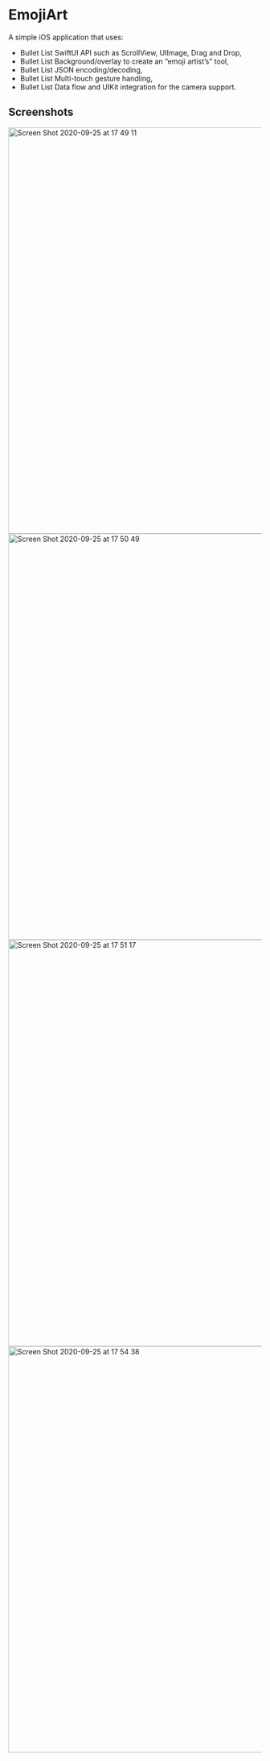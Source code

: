 # EmojiArt

A simple iOS application that uses:
* Bullet List
SwiftUI API such as ScrollView, UIImage, Drag and Drop,
* Bullet List
Background/overlay to create an “emoji artist’s” tool,
* Bullet List
JSON encoding/decoding,
* Bullet List
Multi-touch gesture handling,
* Bullet List
Data flow and UIKit integration for the camera support.

## Screenshots

<img width="807" alt="Screen Shot 2020-09-25 at 17 49 11" src="https://user-images.githubusercontent.com/45317395/94282334-5f578e80-ff58-11ea-84ee-7938ff56110f.png">

<img width="807" alt="Screen Shot 2020-09-25 at 17 50 49" src="https://user-images.githubusercontent.com/45317395/94282343-61b9e880-ff58-11ea-8c0d-27255c3c3f53.png">

<img width="808" alt="Screen Shot 2020-09-25 at 17 51 17" src="https://user-images.githubusercontent.com/45317395/94282346-6383ac00-ff58-11ea-9027-0107260c82dc.png">

<img width="807" alt="Screen Shot 2020-09-25 at 17 54 38" src="https://user-images.githubusercontent.com/45317395/94282351-65e60600-ff58-11ea-98e6-d50f9c53aba5.png">
